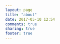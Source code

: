 ```yaml
---
layout: page
title: "about"
date: 2017-05-10 12:54
comments: true
sharing: true
footer: true
---
```

